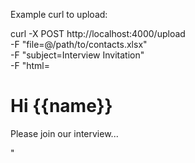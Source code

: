 Example curl to upload:

curl -X POST http://localhost:4000/upload \
  -F "file=@/path/to/contacts.xlsx" \
  -F "subject=Interview Invitation" \
  -F "html=<h1>Hi {{name}}</h1><p>Please join our interview...</p>"
